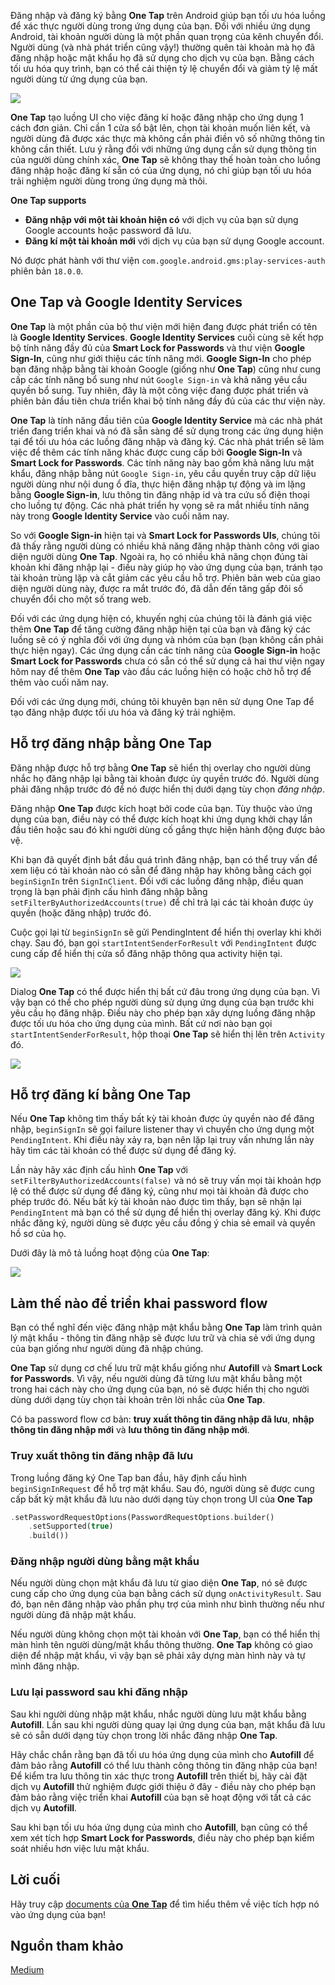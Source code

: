 Đăng nhập và đăng ký bằng **One Tap** trên Android giúp bạn tối ưu hóa luồng để xác thực người dùng trong ứng dụng của bạn. Đối với nhiều ứng dụng Android, tài khoản người dùng là một phần quan trọng của kênh chuyển đổi. Người dùng (và nhà phát triển cũng vậy!) thường quên tài khoản mà họ đã đăng nhập hoặc mật khẩu họ đã sử dụng cho dịch vụ của bạn. Bằng cách tối ưu hóa quy trình, bạn có thể cải thiện tỷ lệ chuyển đổi và giảm tỷ lệ mất người dùng từ ứng dụng của bạn.

![](https://images.viblo.asia/17af3f06-72f6-47d4-a67a-41002f19bfb3.gif)

**One Tap** tạo luồng UI cho việc đăng kí hoặc đăng nhập cho ứng dụng 1 cách đơn giản. Chỉ cần 1 cửa sổ bật lên, chọn tài khoản muốn liên kết, và người dùng đã được xác thực mà không cần phải điền vô số những thông tin không cần thiết. Lưu ý rằng đối với những ứng dụng cần sử dụng thông tin của người dùng chính xác, **One Tap** sẽ không thay thế hoàn toàn cho luồng đăng nhập hoặc đăng kí sẵn có của ứng dụng, nó chỉ giúp bạn tối ưu hóa trải nghiệm người dùng trong ứng dụng mà thôi.

**One Tap supports**
* **Đăng nhập với một tài khoản hiện có** với dịch vụ của bạn sử dụng Google accounts hoặc password đã lưu.
* **Đăng kí một tài khoản mới** với dịch vụ của bạn sử dụng Google account.

Nó được phát hành với thư viện `com.google.android.gms:play-services-auth` phiên bản `18.0.0`.

## One Tap và Google Identity Services
**One Tap** là một phần của bộ thư viện mới hiện đang được phát triển có tên là **Google Identity Services**. **Google Identity Services** cuối cùng sẽ kết hợp bộ tính năng đầy đủ của **Smart Lock for Passwords** và thư viện **Google Sign-In**, cũng như giới thiệu các tính năng mới.  **Google Sign-In** cho phép bạn đăng nhập bằng tài khoản Google (giống như **One Tap**) cũng như cung cấp các tính năng bổ sung như nút `Google Sign-in` và khả năng yêu cầu quyền bổ sung. Tuy nhiên, đây là một công việc đang được phát triển và phiên bản đầu tiên chưa triển khai bộ tính năng đầy đủ của các thư viện này.

**One Tap** là tính năng đầu tiên của **Google Identity Service** mà các nhà phát triển đang triển khai và nó đã sẵn sàng để sử dụng trong các ứng dụng hiện tại để tối ưu hóa các luồng đăng nhập và đăng ký. Các nhà phát triển sẽ làm việc để thêm các tính năng khác được cung cấp bởi **Google Sign-In** và **Smart Lock for Passwords**. Các tính năng này bao gồm khả năng lưu mật khẩu, đăng nhập bằng nút `Google Sign-in`, yêu cầu quyền truy cập dữ liệu người dùng như nội dung ổ đĩa, thực hiện đăng nhập tự động và im lặng bằng **Google Sign-in**, lưu thông tin đăng nhập id và tra cứu số điện thoại cho luồng tự động. Các nhà phát triển hy vọng sẽ ra mắt nhiều tính năng này trong **Google Identity Service** vào cuối năm nay.

So với **Google Sign-in** hiện tại và **Smart Lock for Passwords UIs**, chúng tôi đã thấy rằng người dùng có nhiều khả năng đăng nhập thành công với giao diện người dùng **One Tap**. Ngoài ra, họ có nhiều khả năng chọn đúng tài khoản khi đăng nhập lại - điều này giúp họ vào ứng dụng của bạn, tránh tạo tài khoản trùng lặp và cắt giảm các yêu cầu hỗ trợ. Phiên bản web của giao diện người dùng này, được ra mắt trước đó, đã dẫn đến tăng gấp đôi số chuyển đổi cho một số trang web.

Đối với các ứng dụng hiện có, khuyến nghị của chúng tôi là đánh giá việc thêm **One Tap** để tăng cường đăng nhập hiện tại của bạn và đăng ký các luồng sẽ có ý nghĩa đối với ứng dụng và nhóm của bạn (bạn không cần phải thực hiện ngay).
Các ứng dụng cần các tính năng của **Google Sign-in** hoặc **Smart Lock for Passwords** chưa có sẵn có thể sử dụng cả hai thư viện ngay hôm nay để thêm **One Tap** vào đầu các luồng hiện có hoặc chờ hỗ trợ để thêm vào cuối năm nay.

Đối với các ứng dụng mới, chúng tôi khuyên bạn nên sử dụng One Tap để tạo đăng nhập được tối ưu hóa và đăng ký trải nghiệm.

## Hỗ trợ đăng nhập bằng One Tap
Đăng nhập được hỗ trợ bằng **One Tap** sẽ hiển thị overlay cho người dùng nhắc họ đăng nhập lại bằng tài khoản được ủy quyền trước đó. Người dùng phải đăng nhập trước đó để nó được hiển thị dưới dạng tùy chọn *đăng nhập*.

Đăng nhập **One Tap** được kích hoạt bởi code của bạn. Tùy thuộc vào ứng dụng của bạn, điều này có thể được kích hoạt khi ứng dụng khởi chạy lần đầu tiên hoặc sau đó khi người dùng cố gắng thực hiện hành động được bảo vệ.

Khi bạn đã quyết định bắt đầu quá trình đăng nhập, bạn có thể truy vấn để xem liệu có tài khoản nào có sẵn để đăng nhập hay không bằng cách gọi `beginSignIn` trên `SignInClient`. Đối với các luồng đăng nhập, điều quan trọng là bạn phải định cấu hình đăng nhập bằng `setFilterByAuthorizedAccounts(true)` để chỉ trả lại các tài khoản được ủy quyền (hoặc đăng nhập) trước đó. 

Cuộc gọi lại từ `beginSignIn` sẽ gửi PendingIntent để hiển thị overlay khi khởi chạy. Sau đó, bạn gọi `startIntentSenderForResult` với `PendingIntent` được cung cấp để hiển thị cửa sổ đăng nhập thông qua activity hiện tại.

![](https://images.viblo.asia/d4a98f4d-69d3-4ee7-9055-838fc78df006.png)

Dialog **One Tap** có thể được hiển thị bất cứ đâu trong ứng dụng của bạn. Vì vậy bạn có thể cho phép người dùng sử dụng ứng dụng của bạn trước khi yêu cầu họ đăng nhập. Điều này cho phép bạn xây dựng luồng đăng nhập được tối ưu hóa cho ứng dụng của mình. Bất cứ nơi nào bạn gọi `startIntentSenderForResult`, hộp thoại **One Tap** sẽ hiển thị lên trên `Activity` đó.

![](https://images.viblo.asia/ad3e0a22-e407-4619-b769-50bb00245e76.png)

## Hỗ trợ đăng kí bằng One Tap

Nếu **One Tap** không tìm thấy bất kỳ tài khoản được ủy quyền nào để đăng nhập, `beginSignIn` sẽ gọi failure listener thay vì chuyển cho ứng dụng một `PendingIntent`. Khi điều này xảy ra, bạn nên lặp lại truy vấn nhưng lần này hãy tìm các tài khoản có thể được sử dụng để đăng ký.

Lần này hãy xác định cấu hình **One Tap** với `setFilterByAuthorizedAccounts(false)` và nó sẽ truy vấn mọi tài khoản hợp lệ có thể được sử dụng để đăng ký, cũng như mọi tài khoản đã được cho phép trước đó. Nếu bất kỳ tài khoản nào được tìm thấy, bạn sẽ nhận lại `PendingIntent` mà bạn có thể sử dụng để hiển thị overlay đăng ký. Khi được nhắc đăng ký, người dùng sẽ được yêu cầu đồng ý chia sẻ email và quyền hồ sơ của họ.

Dưới đây là mô tả luồng hoạt động của **One Tap**:

![](https://images.viblo.asia/ffb6a598-1e82-462c-bf83-f5b661b50d46.png)

## Làm thế nào để triển khai password flow

Bạn có thể nghĩ đến việc đăng nhập mật khẩu bằng **One Tap** làm trình quản lý mật khẩu - thông tin đăng nhập sẽ được lưu trữ và chia sẻ với ứng dụng của bạn giống như người dùng đã nhập chúng.

**One Tap** sử dụng cơ chế lưu trữ mật khẩu giống như **Autofill** và **Smart Lock for Passwords**. Vì vậy, nếu người dùng đã từng lưu mật khẩu bằng một trong hai cách này cho ứng dụng của bạn, nó sẽ được hiển thị cho người dùng dưới dạng tùy chọn tài khoản trên lời nhắc của **One Tap**.

Có ba password flow cơ bản: **truy xuất thông tin đăng nhập đã lưu**, **nhập thông tin đăng nhập mới** và **lưu thông tin đăng nhập mới**.

### Truy xuất thông tin đăng nhập đã lưu

Trong luồng đăng ký One Tap ban đầu, hãy định cấu hình `beginSignInRequest` để hỗ trợ mật khẩu. Sau đó, người dùng sẽ được cung cấp bất kỳ mật khẩu đã lưu nào dưới dạng tùy chọn trong UI của **One Tap**

```php
.setPasswordRequestOptions(PasswordRequestOptions.builder()
    .setSupported(true)
    .build())
```

### Đăng nhập người dùng bằng mật khẩu

Nếu người dùng chọn mật khẩu đã lưu từ giao diện **One Tap**, nó sẽ được cung cấp cho ứng dụng của bạn bằng cách sử dụng `onActivityResult`. Sau đó, bạn nên đăng nhập vào phần phụ trợ của mình như bình thường nếu như người dùng đã nhập mật khẩu.

Nếu người dùng không chọn một tài khoản với **One Tap**, bạn có thể hiển thị màn hình tên người dùng/mật khẩu thông thường. **One Tap** không có giao diện để nhập mật khẩu, vì vậy bạn sẽ phải xây dựng màn hình này và tự mình đăng nhập.

### Lưu lại password sau khi đăng nhập

Sau khi người dùng nhập mật khẩu, nhắc người dùng lưu mật khẩu bằng **Autofill**. Lần sau khi người dùng quay lại ứng dụng của bạn, mật khẩu đã lưu sẽ có sẵn dưới dạng tùy chọn trong lời nhắc đăng nhập **One Tap**.

Hãy chắc chắn rằng bạn đã tối ưu hóa ứng dụng của mình cho **Autofill** để đảm bảo rằng **Autofill** có thể lưu thành công thông tin đăng nhập của bạn! Để kiểm tra lưu thông tin xác thực trong **Autofill** trên thiết bị, hãy cài đặt dịch vụ **Autofill** thử nghiệm được giới thiệu ở đây - điều này cho phép bạn đảm bảo rằng việc triển khai **Autofill** của bạn sẽ hoạt động với tất cả các dịch vụ **Autofill**. 

Sau khi bạn tối ưu hóa ứng dụng của mình cho **Autofill**, bạn cũng có thể xem xét tích hợp **Smart Lock for Passwords**, điều này cho phép bạn kiểm soát nhiều hơn việc lưu mật khẩu.

## Lời cuối
Hãy truy cập [documents của **One Tap**](https://developers.google.com/identity/one-tap/android/overview) để tìm hiểu thêm về việc tích hợp nó vào ứng dụng của bạn!

## Nguồn tham khảo
[Medium](https://medium.com/androiddevelopers/one-tap-sign-in-for-android-apps-2259ce15bc2c)